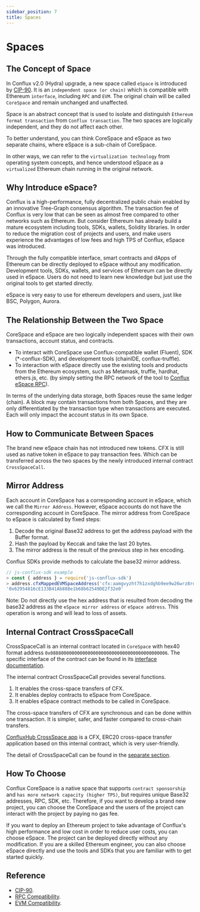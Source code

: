 ```yaml
---
sidebar_position: 7
title: Spaces
---
```


# Spaces

## The Concept of Space
In Conflux v2.0 (Hydra) upgrade, a new space called ```eSpace``` is introduced by [CIP-90](https://github.com/Conflux-Chain/CIPs/blob/master/CIPs/cip-90.md). It is an ```independent space (or chain)``` which is compatible with Ethereum ```interface```, including ```RPC``` and ```EVM```. The original chain will be called ```CoreSpace``` and remain unchanged and unaffected.

Space is an abstract concept that is used to isolate and distinguish ```Ethereum format transaction``` from ```Conflux transaction```. The two spaces are logically independent, and they do not affect each other.

To better understand, you can think CoreSpace and eSpace as two separate chains, where eSpace is a sub-chain of CoreSpace.

In other ways, we can refer to the ```virtualization technology``` from operating system concepts, and hence understood eSpace as a ```virtualized``` Ethereum chain running in the original network.

## Why Introduce eSpace?
Conflux is a high-performance, fully decentralized public chain enabled by an innovative Tree-Graph consensus algorithm. The transaction fee of Conflux is very low that can be seen as almost free compared to other networks such as Ethereum. But consider Ethereum has already build a mature ecosystem including tools, SDKs, wallets, Solidity libraries. In order to reduce the migration cost of projects and users, and make users experience the advantages of low fees and high TPS of Conflux, eSpace was introduced.

Through the fully compatible interface, smart contracts and dApps of Ethereum can be directly deployed to eSpace without any modification. Development tools, SDKs, wallets, and services of Ethereum can be directly used in eSpace. Users do not need to learn new knowledge but just use the original tools to get started directly.

eSpace is very easy to use for ethereum developers and users, just like BSC, Polygon, Aurora.

## The Relationship Between the Two Space
CoreSpace and eSpace are two logically independent spaces with their own transactions, account status, and contracts.

- To interact with CoreSpace use Conflux-compatible wallet (Fluent), SDK (*-conflux-SDK), and development tools (chainIDE, conflux-truffle).
- To interaction with eSpace directly use the existing tools and products from the Ethereum ecosystem, such as Metamask, truffle, hardhat, ethers.js, etc. (by simply setting the RPC network of the tool to [Conflux eSpace RPC](https://developer.confluxnetwork.org/conflux-doc/docs/EVM-Space/evm_space_networks/)).

In terms of the underlying data storage, both Spaces reuse the same ledger (chain). A block may contain transactions from both Spaces, and they are only differentiated by the transaction type when transactions are executed. Each will only impact the account status in its own Space.

## How to Communicate Between Spaces
The brand new eSpace chain has not introduced new tokens. CFX is still used as native token in eSpace to pay transaction fees. Which can be transferred across the two spaces by the newly introduced internal contract ```CrossSpaceCall```.

## Mirror Address
Each account in CoreSpace has a corresponding account in eSpace, which we call the ```Mirror Address```. However, eSpace accounts do not have the corresponding account in CoreSpace. The mirror address from CoreSpace to eSpace is calculated by fixed steps:

1. Decode the original Base32 address to get the address payload with the Buffer format.
2. Hash the payload by Keccak and take the last 20 bytes.
3. The mirror address is the result of the previous step in hex encoding.

Conflux SDKs provide methods to calculate the base32 mirror address.

```js
// js-conflux-sdk example
> const { address } = require('js-conflux-sdk')
> address.cfxMappedEVMSpaceAddress('cfx:aamgvyzht7h1zxdghb9ee9w26wrz8rd3gj837392dp')
'0x62954816cE133B41Ab888e1b68b62549DE2f32e0'
```

Note: Do not directly use the hex address that is resulted from decoding the base32 address as the ```eSpace mirror address``` or ```eSpace address```. This operation is wrong and will lead to loss of assets.

## Internal Contract CrossSpaceCall
CrossSpaceCall is an internal contract located in ```CoreSpace``` with hex40 format address ```0x08880000000000000000000000000000000000000006```. The specific interface of the contract can be found in its [interface documentation](https://developer.confluxnetwork.org/conflux-rust/internal_contract/internal_contract/#crossspacecall).

The internal contract CrossSpaceCall provides several functions.

1. It enables the cross-space transfers of CFX.
2. It enables deploy contracts to eSpace from CoreSpace.
3. It enables eSpace contract methods to be called in CoreSpace.

The cross-space transfers of CFX are synchronous and can be done within one transaction. It is simpler, safer, and faster compared to cross-chain transfers.

[ConfluxHub CrossSpace app](https://confluxhub.io/espace-bridge/cross-space) is a CFX, ERC20 cross-space transfer application based on this internal contract, which is very user-friendly.

The detail of CrossSpaceCall can be found in the [separate section](https://wiki.conflux123.xyz/books/conflux-espace/page/spaces).

## How To Choose
Conflux CoreSpace is a native space that supports ```contract sponsorship``` and ```has more network capacity (higher TPS)```, but requires unique Base32 addresses, RPC, SDK, etc. Therefore, if you want to develop a brand new project, you can choose the CoreSpace and the users of the project can interact with the project by paying no gas fee.

If you want to deploy an Ethereum project to take advantage of Conflux's high performance and low cost in order to reduce user costs, you can choose eSpace. The project can be deployed directly without any modification. If you are a skilled Ethereum engineer, you can also choose eSpace directly and use the tools and SDKs that you are familiar with to get started quickly.

## Reference
- [CIP-90](https://github.com/Conflux-Chain/CIPs/blob/master/CIPs/cip-90.md).
- [RPC Compatibility](https://developer.confluxnetwork.org/conflux-doc/docs/EVM-Space/evm_space_rpc_compatibility/).
- [EVM Compatibility](https://developer.confluxnetwork.org/conflux-doc/docs/EVM-Space/evm_space_vm_compatibility/).
